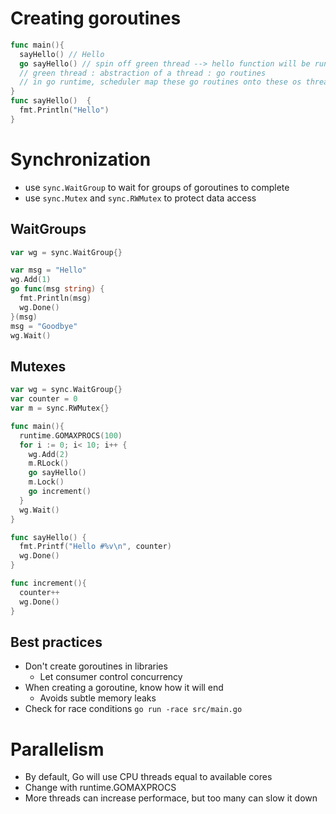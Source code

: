 # Creating goroutines

```go
func main(){
  sayHello() // Hello
  go sayHello() // spin off green thread --> hello function will be run in there
  // green thread : abstraction of a thread : go routines
  // in go runtime, scheduler map these go routines onto these os threads for periods of time
}
func sayHello()  {
  fmt.Println("Hello")
}
```

# Synchronization

- use `sync.WaitGroup` to wait for groups of goroutines to complete
- use `sync.Mutex` and `sync.RWMutex` to protect data access

## WaitGroups

```go
var wg = sync.WaitGroup{}

var msg = "Hello"
wg.Add(1)
go func(msg string) {
  fmt.Println(msg)
  wg.Done()
}(msg)
msg = "Goodbye"
wg.Wait()
```

## Mutexes

```go
var wg = sync.WaitGroup{}
var counter = 0
var m = sync.RWMutex{}

func main(){
  runtime.GOMAXPROCS(100)
  for i := 0; i< 10; i++ {
    wg.Add(2)
    m.RLock()
    go sayHello()
    m.Lock()
    go increment()
  }
  wg.Wait()
}

func sayHello() {
  fmt.Printf("Hello #%v\n", counter)
  wg.Done()
}

func increment(){
  counter++
  wg.Done()
}
```

## Best practices

- Don't create goroutines in libraries
  - Let consumer control concurrency
- When creating a goroutine, know how it will end
  - Avoids subtle memory leaks
- Check for race conditions `go run -race src/main.go`

# Parallelism

- By default, Go will use CPU threads equal to available cores
- Change with runtime.GOMAXPROCS
- More threads can increase performace, but too many can slow it down
